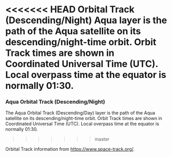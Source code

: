 <<<<<<< HEAD
Orbital Track (Descending/Night) Aqua layer is the path of the Aqua satellite on its descending/night-time orbit. Orbit Track times are shown in Coordinated Universal Time (UTC). Local overpass time at the equator is normally 01:30.
=======
### Aqua Orbital Track (Descending/Night)
The Aqua Orbital Track (Descending/Day) layer is the path of the Aqua satellite on its descending/night-time orbit. Orbit Track times are shown in Coordinated Universal Time (UTC). Local overpass time at the equator is normally 01:30.
>>>>>>> master

Orbital Track information from <https://www.space-track.org/>.
